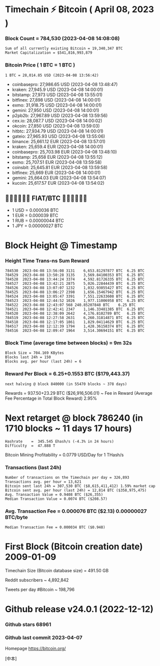 # Timechain ⚡ ₿itcoin ( April 08, 2023 )

### Block Count = 784,530 (2023-04-08 14:08:08)
    Sum of all currently existing Bitcoin = 19,340,347 BTC
    Market Capitalization = $541,816,993,879
### Bitcoin Price ( 1 BTC = 1 BTC )
	1 BTC = 28,014.85 USD (2023-04-08 13:56:42)
- coinbasepro: 27,986.65 USD (2023-04-08 13:48:47)
- kraken: 27,945.9 USD (2023-04-08 14:00:01)
- bitstamp: 27,973 USD (2023-04-08 13:55:01)
- bitfinex: 27,898 USD (2023-04-08 14:00:01)
- exmo: 31,918.75 USD (2023-04-08 14:00:01)
- gemini: 27,950 USD (2023-04-08 14:00:01)
- p2pb2b: 27,967.89 USD (2023-04-08 13:59:56)
- cex.io: 28,087.7 USD (2023-04-08 14:00:02)
- okcoin: 27,850 USD (2023-04-08 13:59:03)
- hitbtc: 27,934.79 USD (2023-04-08 14:00:01)
- gateio: 27,965.93 USD (2023-04-08 13:55:06)
- binance: 25,661.12 EUR (2023-04-08 13:57:01)
- kraken: 25,659.4 EUR (2023-04-08 14:00:01)
- coinbasepro: 25,703.98 EUR (2023-04-08 13:48:10)
- bitstamp: 25,658 EUR (2023-04-08 13:55:12)
- exmo: 25,707.51 EUR (2023-04-08 13:59:58)
- coinsbit: 25,645.81 EUR (2023-04-08 13:59:58)
- bitfinex: 25,669 EUR (2023-04-08 14:00:01)
- gemini: 25,664.03 EUR (2023-04-08 13:54:07)
- kucoin: 25,617.57 EUR (2023-04-08 13:54:02)
## 💱💶💵💷💴💱 FIAT/BTC 💱💴💷💵💶💱
- 1 USD = 0.000036 BTC
- 1 EUR = 0.000039 BTC
- 1 RUB = 0.00000044 BTC
- 1 JPY = 0.00000027 BTC
# Block Height @ Timestamp
### Height	Time	Trans-ns	Sum	Reward
    784530	2023-04-08 13:56:08	3131	6,653.81297877 BTC	6.25 BTC
    784529	2023-04-08 13:50:28	3135	3,569.84100353 BTC	6.25 BTC
    784528	2023-04-08 13:44:24	3374	4,592.81726335 BTC	6.25 BTC
    784527	2023-04-08 13:42:21	2875	5,026.22844439 BTC	6.25 BTC
    784526	2023-04-08 13:07:07	1232	1,032.93055427 BTC	6.25 BTC
    784525	2023-04-08 13:06:27	2398	1,656.15467942 BTC	6.25 BTC
    784524	2023-04-08 13:05:47	3391	7,551.22633608 BTC	6.25 BTC
    784523	2023-04-08 12:44:52	1026	1,977.11006958 BTC	6.25 BTC
    784522	2023-04-08 12:43:07	568	240.85207848 BTC	6.25 BTC
    784521	2023-04-08 12:42:41	2347	1,146.33481385 BTC	6.25 BTC
    784520	2023-04-08 12:38:09	2642	4,176.8102789 BTC	6.25 BTC
    784519	2023-04-08 12:27:58	2631	6,260.31814871 BTC	6.25 BTC
    784518	2023-04-08 12:17:05	1861	1,829.04114629 BTC	6.25 BTC
    784517	2023-04-08 12:12:39	1794	1,428.36158374 BTC	6.25 BTC
    784516	2023-04-08 12:09:47	1964	3,514.30694151 BTC	6.25 BTC
### Block Time (average time between blocks) = 9m 32s
    Block Size = 704.169 KBytes
    Blocks last 24h = 150
    Blocks avg. per hour (last 24h) = 6
### Reward Per Block = 6.25+0.1553 BTC ($179,443.37) 
    next halving @ block 840000 (in 55470 blocks ~ 378 days)
Rewards = 937.50+23.29 BTC ($26,916,506.01) ~ Fee in Reward (Average Fee Percentage in Total Block Reward)	2.95%
# Next retarget @ block 786240 (in 1710 blocks ~ 11 days 17 hours)
    Hashrate    =  345.545 Ehash/s (-4.3% in 24 hours)
    Difficulty  =  47.888 T
Bitcoin Mining Profitability = 0.0779 USD/Day for 1 THash/s
### Transactions (last 24h)
    Number of transactions on the Timechain per day = 326,893
    Transactions avg. per hour = 13,621
    Bitcoin sent last 24h = 307,530 BTC ($8,615,411,412) 1.59% market cap
    Bitcoin sent avg. per hour (last 24h) = 12,814 BTC ($358,975,475)
    Avg. Transaction Value = 0.9408 BTC ($26,355)
    Median Transaction Value = 0.0074 BTC ($208.57)
### Avg. Transaction Fee = 0.000076 BTC ($2.13) 0.00000027 BTC/byte
    Median Transaction Fee = 0.000034 BTC ($0.948)
# First Block (Bitcoin creation date)	2009-01-09
Timechain Size (Bitcoin database size) = 491.50 GB

Reddit subscribers	~ 4,892,842

Tweets per day #Bitcoin	~ 198,796
# Github release	v24.0.1 (2022-12-12)
### Github stars	68961
### Github last commit	2023-04-07

Homepage	https://bitcoin.org/

[中本]
